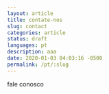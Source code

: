 ```yaml
---
layout: article
title: contate-nos
slug: contact
categories: article
status: draft
languages: pt
description: aaa
date: 2020-01-03 04:03:16 -0500
permalink: /pt/:slug
---
```

fale conosco